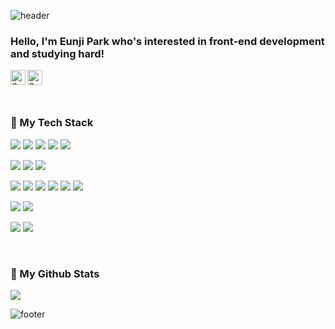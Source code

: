 <!--
### Hi there 👋

**SavinPark/SavinPark** is a ✨ _special_ ✨ repository because its `README.md` (this file) appears on your GitHub profile.

Here are some ideas to get you started:

- 🔭 I’m currently working on ...
- 🌱 I’m currently learning ...
- 👯 I’m looking to collaborate on ...
- 🤔 I’m looking for help with ...
- 💬 Ask me about ...
- 📫 How to reach me: ...
- 😄 Pronouns: ...
- ⚡ Fun fact: ...
-->
![header](https://capsule-render.vercel.app/api?type=waving&color=gradient&customColorList=0,1&height=250&section=header&text=Welcome!&fontSize=50&fontAlign=80&fontAlignY=40)

### Hello, I'm Eunji Park who's interested in front-end development and studying hard!

<a href="https://savinpark.github.io/portfolio/">
  <img align="left" alt="Savin's Velog" width="24px" src="https://user-images.githubusercontent.com/80046101/173625567-805ca24d-d05b-4b64-bc25-8e6c77da33ea.png" />
</a>
<a href="mailto:savinpark0315@gmail.com">
  <img align="left" alt="Savin's Velog" width="24px" src="https://user-images.githubusercontent.com/80046101/173622875-ac7f7f6c-5606-4641-b8b6-113a63b2250a.png" />
</a>
<!--
<a href="https://www.notion.so/Eunji-Park-s-Notion-e02a22c89dfc4c66a3d34082115f47bb">
  <img align="left" alt="Savin's Notion" width="22px" src="https://user-images.githubusercontent.com/80046101/173622086-15128298-5dde-4836-a5a9-8ab11ba1e63b.png" />
</a>
<a href="https://velog.io/@savin">
  <img align="left" alt="Savin's Velog" width="22px" src="https://user-images.githubusercontent.com/80046101/173622401-0c3941e2-477e-4993-a0ea-89a8b20716c8.png" />
</a>
-->

<br />
<br />
<br />

### 👻 My Tech Stack

![](https://img.shields.io/badge/HTML5-E34F26?style=flat-square&logo=HTML5&logoColor=white)
![](https://img.shields.io/badge/CSS3-1572B6?style=flat-square&logo=CSS3&logoColor=white) 
![](https://img.shields.io/badge/JavaScript-F7DF1E?style=flat-square&logo=JavaScript&logoColor=white) 
![](https://img.shields.io/badge/jQuery-0769AD?style=flat-square&logo=jQuery&logoColor=white)
![](https://img.shields.io/badge/React-61DAFB?style=flat-square&logo=React&logoColor=white) 

![](https://img.shields.io/badge/Sass-CC6699?style=flat-square&logo=Sass&logoColor=white) 
![](https://img.shields.io/badge/styled_components-DB7093?style=flat-square&logo=styled-components&logoColor=white)
![](https://img.shields.io/badge/Bootstrap-7952B3?style=flat-square&logo=Bootstrap&logoColor=white)

![](https://img.shields.io/badge/Vue.js-4FC08D?style=flat-square&logo=Vue.js&logoColor=white) 
![](https://img.shields.io/badge/TypeScript-3178C6?style=flat-square&logo=TypeScript&logoColor=white)
![](https://img.shields.io/badge/Node.js-339933?style=flat-square&logo=Node.js&logoColor=white)
![](https://img.shields.io/badge/JAVA-007396?style=flat-square&logo=Java&logoColor=white) 
![](https://img.shields.io/badge/Python-3776AB?style=flat-square&logo=Python&logoColor=white)
![](https://img.shields.io/badge/MySQL-4479A1?style=flat-square&logo=MySQL&logoColor=white)

![](https://img.shields.io/badge/Adobe_Photoshop-31A8FF?style=flat-square&logo=AdobePhotoshop&logoColor=white) 
![](https://img.shields.io/badge/Figma-F24E1E?style=flat-square&logo=Figma&logoColor=white)

![](https://img.shields.io/badge/GitHub-181717?style=flat-square&logo=GitHub&logoColor=white) 
![](https://img.shields.io/badge/Git-F05032?style=flat-square&logo=Git&logoColor=white)

<br />

### 👻 My Github Stats
<img src="https://github-readme-stats.vercel.app/api?username=SavinPark&show_icons=true&theme=radical" />

<br />

<!-- ### 👻 My Top Langs
<img align="left" src="https://github-readme-stats.vercel.app/api/top-langs/?username=SavinPark&langs_count=8&theme=radical" />  -->

![footer](https://capsule-render.vercel.app/api?type=waving&color=gradient&customColorList=0,1&height=100&section=footer)
